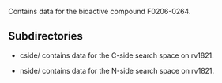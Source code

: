 Contains data for the bioactive compound F0206-0264.

## Subdirectories

- cside/ contains data for the C-side search space on rv1821.

- nside/ contains data for the N-side search space on rv1821.

